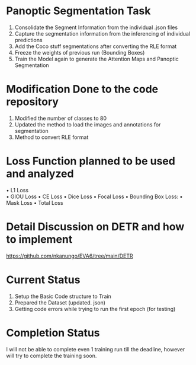 # Panoptic Segmentation Task

1.	Consolidate the Segment Information from the individual .json files 
2.	Capture the segmentation information from the inferencing of individual predictions 
3.	Add the Coco stuff segmentations after converting the RLE format 
4.	Freeze the weights of previous run (Bounding Boxes)
5.	Train the Model again to generate the Attention Maps and Panoptic Segmentation 

# Modification Done to the code repository

1.	Modified the number of classes to 80
2.	Updated the method to load the images and annotations for segmentation
3.	Method to convert RLE format 

# Loss Function planned to be used and analyzed 
•	L1 Loss  
•	GIOU Loss
•	CE Loss
•	Dice Loss
•	Focal Loss
•	Bounding Box Loss:
•	Mask Loss
•	Total Loss
# Detail Discussion on DETR and how to implement
https://github.com/nkanungo/EVA6/tree/main/DETR

# Current Status 
1.	Setup the Basic Code structure to Train 
2.	Prepared the Dataset (updated. json)
3.	Getting code errors while trying to run the first epoch (for testing)

# Completion Status 
I will not be able to complete even 1 training run till the deadline, however will try to complete the training soon.


